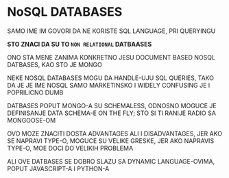 # NoSQL DATABASES

SAMO IME IM GOVORI DA NE KORISTE SQL LANGUAGE, PRI QUERYINGU

**STO ZNACI DA SU TO `NON RELATIONAL` DATBAASES**

ONO STA MENE ZANIMA KONKRETNO JESU DOCUMENT BASED NOSQL DATBASES, KAO STO JE MONGO

NEKE NOSQL DATABASES MOGU DA HANDLE-UJU SQL QUERIES, TAKO DA JE JE IME NOSQL SAMO MARKETINSKO I WIDELY CONFUSING JE I POPRILICNO DUMB

DATBASES POPUT MONGO-A SU SCHEMALESS, ODNOSNO MOGUCE JE DEFINISANJE DATA SCHEMA-E ON THE FLY; STO SI TI RANIJE RADIO SA MONGOOSE-OM

OVO MOZE ZNACITI DOSTA ADVANTAGES ALI I DISADVANTAGES, JER AKO SE NAPRAVI TYPE-O, MOGUCE SU VELIKE GRESKE, JER AKO NAPRAVIS TYPE-O, MOE DOCI DO VELIKIH PROBLEMA

ALI OVE DATBASES SE DOBRO SLAZU SA DYNAMIC LANGUAGE-OVIMA, POPUT JAVASCRIPT-A I PYTHON-A
